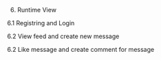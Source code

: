 6. Runtime View

6.1 Registring and Login


6.2 View feed and create new message


6.2 Like message and create comment for message
